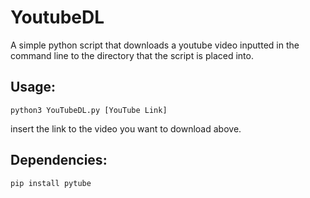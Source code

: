 # YoutubeDL
A simple python script that downloads a youtube video inputted in the command line to the directory that the script is placed into.

## Usage:
```
python3 YouTubeDL.py [YouTube Link]
```
insert the link to the video you want to download above.

## Dependencies:
```
pip install pytube
```
